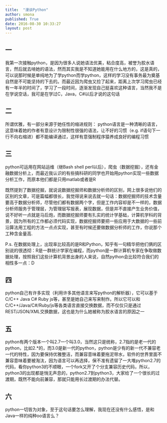 ```yaml
---
title:  "漫谈Python"
author: smona
published: True
date: 2016-08-30 10:33:27
layout: post
---
```

**一**
--

  我第一次接触python，是因为很多人说她语法优美，粘合度高，被誉为胶水语言，然后就去啃她的语法，然而其实我是不知道她能用在什么地方的，这是真的，可以说那时候是单纯地为了学python而学python，这样的学习没有事务最为奠基自然是不可能坚持的下去的。而最近因为爬虫又捡了起来，距离上次学习爬虫已经有一年半的时间了，学习了一段时间，逐渐发现自己挺喜欢这种语言，当然我不是在学说空话，我可是在学过C，Java，C#以后才说的这句话

**二**
--

所谓优雅，有一部分来源于她任性的缩进规则：
  python语言是一种清晰的语言，这意味着她的作者有意设计为限制性很强的语法，让不好的习惯（e.g. if语句下一行不向右缩进）都不能编译通过，这样有意强制程序猿养成良好的编程习惯

**三**
--

python可运用在网站运维（继Bash shell perl以后），爬虫（数据挖掘），还有金融数据分析上，而最近我认识的有些搞科研的同学也开始用python实现一些数据分析工作，而原本他们都是只用matlab或者是R

既然提到了数据挖掘，就说说数据挖掘师和数据分析师的区别，网上很多说他们的区别的文章，可是篇幅都很长，我觉得说来说去就一句话：数据挖掘师的技术含量要高于数据分析师，尽管他们都有数据两个字，但是工作内容却是不一样的，数据分析师服务于管理层，为管理层写报表，展现数据，但是并不直接产生业务价值，说不好听一点就是马后炮，而数据挖掘师要有扎实的统计学基础，计算机学科的背景，因为所有的工作都必须代码实现，数据挖掘师要把一些应用于大数据的一些前沿算法用工程的方法一点点实现，甚至有时候还要做数据分析师的工作，你说那个工种含金量高.

P.s. 在数据处理上，出现率比较高的是R和Python，知乎有一句精华把他们俩的区别说的很透彻：R是一群统计学家在编程，而python是一群计算机专家在争取做数据处理，按照我们这些计算机背景出身的人来说，自然python会比较符合我们的相性多一点：D


**四**
--

python自己有许多实现（利用许多其他语言来写python的解析器），它可以基于C/C++ Java C#  Ruby js等，甚至是她自己来写来制作。所以它可以和C/C++/Java/C#/Ruby/js等各类语言直接交换数据，而不仅仅只是通过REST/JSON/XML交换数据，这也是为什么她被称为胶水语言的原因之一

**五**
-
python有两个版本一个叫2.7一个叫3.0，当然这只是统称，2.7指的是老一代的python，比如2.*的，而3.0是新一代的python，python是少有的新一代不兼容老一代的特性，因为要保持优雅整洁，而兼容意味着要拖泥带水，软件的世界里面不兼容意味着要被淘汰，因为语言可以再选择，保不准有遗留了一大堆python2.7的代码，看你python3的不顺眼，一个fork又开了个分支兼容历史代码，所以，python3的出现都是悄无声息的，python2.7到python3，大家给了一个很长的过渡期，既然不能向前兼容，那就只能用长过渡期的办法代替。

**六**
-
python一切皆为对象，至于这句话要怎么理解，我现在还没有什么感悟，是和Java一样的纯种oo语言么？



